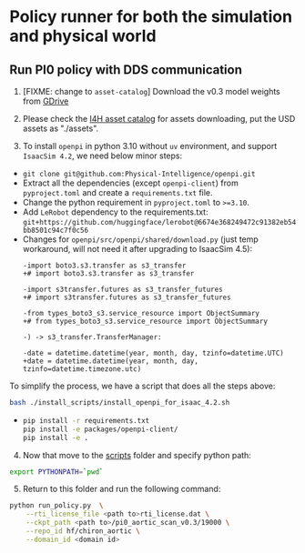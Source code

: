 # Policy runner for both the simulation and physical world

## Run PI0 policy with DDS communication
1. [FIXME: change to `asset-catalog`] Download the v0.3 model weights from [GDrive](https://drive.google.com/drive/folders/1sL4GAETSMbxxcefsTsOkX7wXkTsbDqhW?usp=sharing)

2. Please check the [I4H asset catalog](https://github.com/isaac-for-healthcare/i4h-asset-catalog) for assets downloading, put the USD assets as "./assets".

3. To install `openpi` in python 3.10 without `uv` environment, and support `IsaacSim 4.2`, we need below minor steps:
- `git clone git@github.com:Physical-Intelligence/openpi.git`
- Extract all the dependencies (except `openpi-client`) from `pyproject.toml` and create a `requirements.txt` file.
- Change the python requirement in `pyproject.toml` to `>=3.10`.
- Add `LeRobot` dependency to the requirements.txt:
`git+https://github.com/huggingface/lerobot@6674e368249472c91382eb54bb8501c94c7f0c56`
- Changes for `openpi/src/openpi/shared/download.py` (just temp workaround, will not need it after upgrading to IsaacSim 4.5):
  ```
  -import boto3.s3.transfer as s3_transfer
  +# import boto3.s3.transfer as s3_transfer

  -import s3transfer.futures as s3_transfer_futures
  +# import s3transfer.futures as s3_transfer_futures

  -from types_boto3_s3.service_resource import ObjectSummary
  +# from types_boto3_s3.service_resource import ObjectSummary

  -) -> s3_transfer.TransferManager:

  -date = datetime.datetime(year, month, day, tzinfo=datetime.UTC)
  +date = datetime.datetime(year, month, day, tzinfo=datetime.timezone.utc)
  ```

To simplify the process, we have a script that does all the steps above:
```sh
bash ./install_scripts/install_openpi_for_isaac_4.2.sh
```

- ```sh
  pip install -r requirements.txt
  pip install -e packages/openpi-client/
  pip install -e .
  ```
4. Now that move to the [scripts](../) folder and specify python path:
```sh
export PYTHONPATH=`pwd`
```

5. Return to this folder and run the following command:
```sh
python run_policy.py  \
    --rti_license_file <path to>rti_license.dat \
    --ckpt_path <path to>/pi0_aortic_scan_v0.3/19000 \
    --repo_id hf/chiron_aortic \
    --domain_id <domain id>
```
